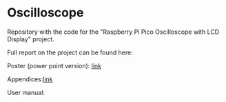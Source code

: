 # Oscilloscope

Repository with the code for the "Raspberry Pi Pico Oscilloscope with LCD Display" project.

Full report on the project can be found here:

Poster (power point version): [link](https://dmail-my.sharepoint.com/:p:/g/personal/lzen_dundee_ac_uk/ERVFb4FsZpJIuvQxjtrNSooBtbVvnVLa61sg91zAUsjHaA?e=YXM24V)

Appendices:[link](https://dmail-my.sharepoint.com/:f:/g/personal/lzen_dundee_ac_uk/ErNiLFzqMfJJjTZie7P3huoB6sMTqttIKlPMVGPolThNtA?e=zuKJJd)

User manual:
